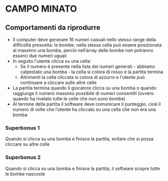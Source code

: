 # CAMPO MINATO

## Comportamenti da riprodurre

- Il computer deve generare 16 numeri casuali nello stesso range della difficoltà prescelta: le bombe; nella stessa cella può essere posizionata al massimo una bomba, perciò nell’array delle bombe non potranno esserci due numeri uguali
- In seguito l'utente clicca su una cella: 
   - Se il numero è presente nella lista dei numeri generati - abbiamo calpestato una bomba - la cella si colora di rosso e la partita termina
    - Altrimenti la cella cliccata si colora di azzurro e l'utente può continuare a cliccare sulle altre celle
- La partita termina quando il giocatore clicca su una bomba o quando raggiunge il numero massimo possibile di numeri consentiti (ovvero quando ha rivelato tutte le celle che non sono bombe)
- Al termine della partita il software deve comunicare il punteggio, cioè il numero di volte che l’utente ha cliccato su una cella che non era una bomba

### Superbonus 1
Quando si clicca su una bomba e finisce la partita, evitare che si possa cliccare su altre celle

### Superbonus 2
Quando si clicca su una bomba e finisce la partita, il software scopre tutte le bombe nascoste